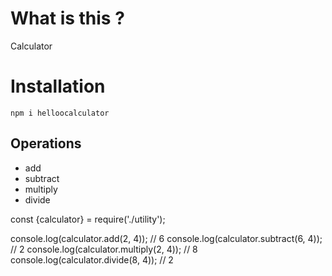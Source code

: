 # What is this ?

Calculator

# Installation
`npm i helloocalculator`

## Operations
* add 
* subtract
* multiply
* divide

const {calculator} = require('./utility');

console.log(calculator.add(2, 4)); // 6
console.log(calculator.subtract(6, 4)); // 2
console.log(calculator.multiply(2, 4)); // 8
console.log(calculator.divide(8, 4)); // 2